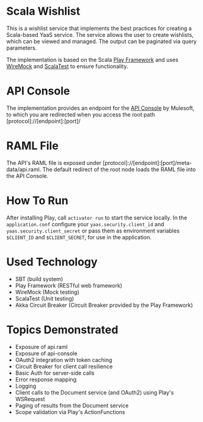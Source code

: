 # Scala Wishlist
This is a wishlist service that implements the best practices for creating a Scala-based YaaS service. The service allows the user to create wishlists, which can be viewed and managed. The output can be paginated via query parameters.

The implementation is based on the Scala [Play Framework](https://github.com/playframework/playframework) and uses [WireMock](http://wiremock.org/) and [ScalaTest](https://github.com/scalatest/scalatest) to ensure functionality.

# API Console
The implementation provides an endpoint for the [API Console](https://github.com/mulesoft/api-console) by Mulesoft, to which you are redirected when you access the root path [protocol]://[endpoint]:[port]/

# RAML File
The API's RAML file is exposed under [protocol]://[endpoint]:[port]/meta-data/api.raml. The default redirect of the root node loads the RAML file into the API Console.

# How To Run
After installing Play, call ```activator run``` to start the service locally. In the ```application.conf``` configure your ```yaas.security.client_id``` and ```yaas.security.client_secret``` or pass them as environment variables ```$CLIENT_ID``` and ```$CLIENT_SECRET```, for use in the application.

# Used Technology
- SBT (build system)
- Play Framework (RESTful web framework)
- WireMock (Mock testing)
- ScalaTest (Unit testing)
- Akka Circuit Breaker (Circuit Breaker provided by the Play Framework)

# Topics Demonstrated
- Exposure of api.raml
- Exposure of api-console
- OAuth2 integration with token caching
- Circuit Breaker for client call resilience
- Basic Auth for server-side calls
- Error response mapping
- Logging
- Client calls to the Document service (and OAuth2) using Play's WSRequest
- Paging of results from the Document service
- Scope validation via Play's ActionFunctions

